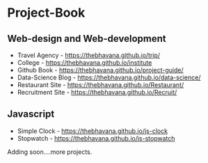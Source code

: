 # Project-Book

## Web-design and Web-development

* Travel Agency - https://thebhavana.github.io/trip/
* College - https://thebhavana.github.io/institute
* Github Book - https://thebhavana.github.io/project-guide/ 
* Data-Science Blog - https://thebhavana.github.io/data-science/
* Restaurant Site - https://thebhavana.github.io/Restaurant/
* Recruitment Site - https://thebhavana.github.io/Recruit/

## Javascript

* Simple Clock - https://thebhavana.github.io/js-clock
* Stopwatch - https://thebhavana.github.io/js-stopwatch

Adding soon....more projects.
